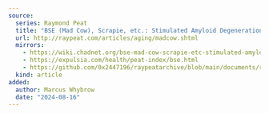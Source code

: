 ```yaml
---
source:
  series: Raymond Peat
  title: "BSE (Mad Cow), Scrapie, etc.: Stimulated Amyloid Degeneration & The Toxic Fats"
  url: http://raypeat.com/articles/aging/madcow.shtml
  mirrors:
    - https://wiki.chadnet.org/bse-mad-cow-scrapie-etc-stimulated-amyloid-degeneration-and-the-toxic-fats 
    - https://expulsia.com/health/peat-index/bse.html
    - https://github.com/0x2447196/raypeatarchive/blob/main/documents/raypeat.com/madcow.md
  kind: article 
added:
  author: Marcus Whybrow
  date: "2024-08-16"
---
```

